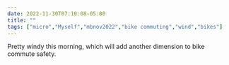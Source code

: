 ---date: 2022-11-30T07:10:08-05:00title: ""tags: ["micro","Myself","mbnov2022","bike commuting","wind","bikes"]---Pretty windy this morning, which will add another dimension to bike commute safety.